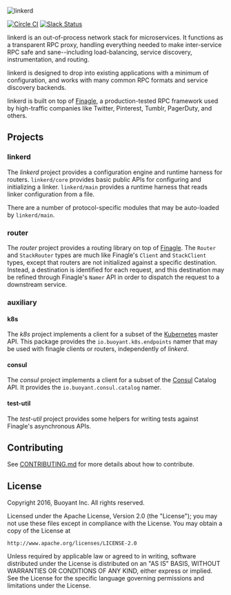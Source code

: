 ![linkerd](https://cloud.githubusercontent.com/assets/9226/12433413/c6fff880-beb5-11e5-94d1-1afb1258f464.png)

[![Circle CI](https://circleci.com/gh/BuoyantIO/linkerd/tree/master.svg?style=shield&circle-token=06d80fc52dbaeaac316d09b7ad4ada6f7d2bf31f)](https://circleci.com/gh/BuoyantIO/linkerd/tree/master)
[![Slack Status](https://slack.linkerd.io/badge.svg)](https://slack.linkerd.io)

linkerd is an out-of-process network stack for microservices. It functions as a
transparent RPC proxy, handling everything needed to make inter-service RPC
safe and sane--including load-balancing, service discovery, instrumentation,
and routing.

linkerd is designed to drop into existing applications with a minimum of
configuration, and works with many common RPC formats and service discovery
backends.

linkerd is built on top of [Finagle](https://twitter.github.io/finagle/), a
production-tested RPC framework used by high-traffic companies like
Twitter, Pinterest, Tumblr, PagerDuty, and others.

## Projects ##

### linkerd ###

The _linkerd_ project provides a configuration engine and runtime harness for
routers. `linkerd/core` provides basic public APIs for configuring and
initializing a linker. `linkerd/main` provides a runtime harness that reads
linker configuration from a file.

There are a number of protocol-specific modules that may be auto-loaded by
`linkerd/main`.

### router ###

The _router_ project provides a routing library on top of [Finagle][finagle].
The `Router` and `StackRouter` types are much like Finagle's `Client` and
`StackClient` types, except that routers are not initialized against a specific
destination. Instead, a destination is identified for each request, and this
destination may be refined through Finagle's `Namer` API in order to dispatch
the request to a downstream service.

### auxiliary ###

#### k8s ####

The _k8s_ project implements a client for a subset of the [Kubernetes][k8s]
master API. This package provides the `io.buoyant.k8s.endpoints` namer that may
be used with finagle clients or routers, independently of _linkerd_.

#### consul ####

The _consul_ project implements a client for a subset of the
[Consul][consul] Catalog API.  It provides the `io.buoyant.consul.catalog` namer.

#### test-util ####

The _test-util_ project provides some helpers for writing tests against
Finagle's asynchronous APIs.

## Contributing ##

See [CONTRIBUTING.md](CONTRIBUTING.md) for more details about how to contribute.

## License ##

Copyright 2016, Buoyant Inc. All rights reserved.

Licensed under the Apache License, Version 2.0 (the "License"); you may not use
these files except in compliance with the License. You may obtain a copy of the
License at

    http://www.apache.org/licenses/LICENSE-2.0

Unless required by applicable law or agreed to in writing, software distributed
under the License is distributed on an "AS IS" BASIS, WITHOUT WARRANTIES OR
CONDITIONS OF ANY KIND, either express or implied. See the License for the
specific language governing permissions and limitations under the License.

[finagle]: https://twitter.github.io/finagle/
[k8s]: https://k8s.io/
[consul]: https://consul.io/
